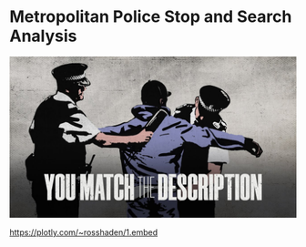 # Metropolitan Police Stop and Search Analysis

![header](./images/header.png)

https://plotly.com/~rosshaden/1.embed
